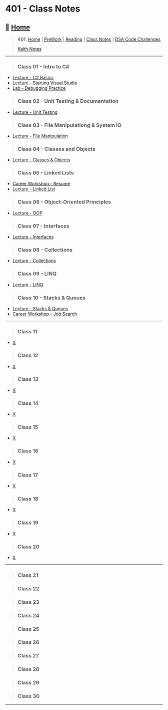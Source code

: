 # 401 - Class Notes

## 🏡 [**Home**](https://mistidinzy.github.io/ReadingNotes/)

> **401**: [Home](/401home.md)
|
[PreWork](/401/preworkRM.md)
|
[Reading](/401/ReadingRM.md)
|
[Class Notes](/401/ClassRM.md)
|
[DSA Code Challenges](https://mistidinzy.github.io/data-structures-and-algorithms/)
>
> [Keith Notes](kNotesRM.md)

_____

> ### Class 01 - Intro to C\#
>
* [Lecture - C# Basics](class-wk-1n2/01-cSharpBasics.md)
* [Lecture - Starting Visual Studio](class-wk-1n2/1a-startingVS.md)
* [Lab - Debugging Practice](class-wk-1n2/01b-debuggingPractice.md)
>
> ### Class 02 - Unit Testing & Documentation
>
* [Lecture - Unit Testing](class-wk-1n2/02-unitTesting.md)
<!-- * [Lab & Code Challenge](class-wk-1n2/02a-labAndChallenge.md) -->
>
> ### Class 03 - File Manipulationg & System IO
>
* [Lecture - File Manipulation](class-wk-1n2/03-systemIO.md)
>
> ### Class 04 - Classes and Objects
>
* [Lecture - Classes & Objects](class-wk-1n2/04-classesObjects.md)
<!-- * [Lab & Challenges](class-wk-1n2/04-Other.md) -->
>
> ### Class 05 - Linked Lists
>
* [Career Workshop - Resume](class-wk-1n2/career/01-resume.md)
* [Lecture - Linked List](class-wk-1n2/05-linkedlists.md)
>
> ### Class 06 - Object-Oriented Principles
>
* [Lecture - OOP](class-wk-1n2/06-oop.md)
<!-- . -->
> ### Class 07 - Interfaces
>
* [Lecture - Interfaces](class-wk-1n2/07-interfaces.md)
>
> ### Class 08 - Collections
>
* [Lecture - Collections](class-wk-1n2/08-collections.md)
<!-- . -->
> ### Class 09 - LINQ
>
* [Lecture - LINQ](class-wk-1n2/09-LINQ.md)
>
> ### Class 10 - Stacks & Queues
>
* [Lecture - Stacks & Queues](class-wk-1n2/10-stacks-queues.md)
* [Career Workshop - Job Search](class-wk-1n2/career/02-jobsearch.md)

_____

> ### Class 11
>
* [X](class-wk-3n4/11.md)
>
> ### Class 12
>
* [X](class-wk-3n4/12.md)
>
<!-- . -->
> ### Class 13
>
* [X](class-wk-3n4/13.md)
>
> ### Class 14
>
* [X](class-wk-3n4/14.md)
<!-- . -->
> ### Class 15
>
* [X](class-wk-3n4/15.md)
>
> ### Class 16
>
* [X](class-wk-3n4/16.md)
<!-- . -->
> ### Class 17
>
* [X](class-wk-3n4/17.md)
>
> ### Class 18
>
* [X](class-wk-3n4/18.md)
<!-- . -->
> ### Class 19
>
* [X](class-wk-3n4/19.md)
>
> ### Class 20
>
* [X](class-wk-3n4/20.md)

_____

> ### Class 21
>

>
> ### Class 22
>

<!-- . -->
> ### Class 23
>

>
> ### Class 24
>

<!-- . -->
> ### Class 25
>

>
> ### Class 26
>

<!-- . -->
> ### Class 27
>

>
> ### Class 28
>

<!-- . -->
> ### Class 29
>

>
> ### Class 30
>


_____
